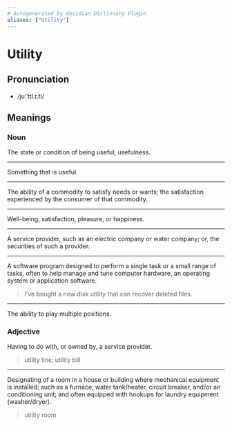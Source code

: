 ```yaml
---
# Autogenerated by Obsidian Dictionary Plugin
aliases: ["Utility"]
---
```


# Utility

## Pronunciation

- /juːˈtɪl.ɪ.ti/

## Meanings

### Noun

The state or condition of being useful; usefulness.

---

Something that is useful.

---

The ability of a commodity to satisfy needs or wants; the satisfaction experienced by the consumer of that commodity.

---

Well-being, satisfaction, pleasure, or happiness.

---

A service provider, such as an electric company or water company; or, the securities of such a provider.

---

A software program designed to perform a single task or a small range of tasks, often to help manage and tune computer hardware, an operating system or application software.

> I've bought a new disk utility that can recover deleted files.

---

The ability to play multiple positions.

### Adjective

Having to do with, or owned by, a service provider.

> utility line; utility bill

---

Designating of a room in a house or building where mechanical equipment is installed; such as a furnace, water tank/heater, circuit breaker, and/or air conditioning unit; and often equipped with hookups for laundry equipment (washer/dryer).

> utility room


